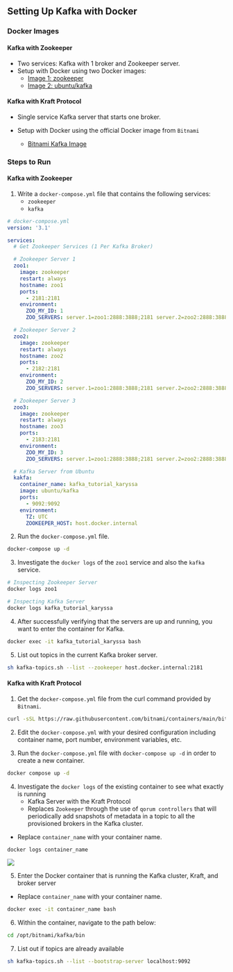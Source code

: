 ## Setting Up Kafka with Docker

### Docker Images

#### Kafka with Zookeeper

- Two services: Kafka with 1 broker and Zookeeper server.
- Setup with Docker using two Docker images:
  - [Image 1: zookeeper](https://hub.docker.com/_/zookeeper)
  - [Image 2: ubuntu/kafka](https://hub.docker.com/r/ubuntu/kafka)

#### Kafka with Kraft Protocol

- Single service Kafka server that starts one broker.
- Setup with Docker using the official Docker image from `Bitnami`

  - [Bitnami Kafka Image](https://hub.docker.com/r/bitnami/kafka)

### Steps to Run

#### Kafka with Zookeeper

1. Write a `docker-compose.yml` file that contains the following services:
   - `zookeeper`
   - `kafka`

```yml
# docker-compose.yml
version: '3.1'

services:
  # Get Zookeeper Services (1 Per Kafka Broker)

  # Zookeeper Server 1
  zoo1:
    image: zookeeper
    restart: always
    hostname: zoo1
    ports:
      - 2181:2181
    environment:
      ZOO_MY_ID: 1
      ZOO_SERVERS: server.1=zoo1:2888:3888;2181 server.2=zoo2:2888:3888;2181 server.3=zoo3:2888:3888;2181

  # Zookeeper Server 2
  zoo2:
    image: zookeeper
    restart: always
    hostname: zoo2
    ports:
      - 2182:2181
    environment:
      ZOO_MY_ID: 2
      ZOO_SERVERS: server.1=zoo1:2888:3888;2181 server.2=zoo2:2888:3888;2181 server.3=zoo3:2888:3888;2181

  # Zookeeper Server 3
  zoo3:
    image: zookeeper
    restart: always
    hostname: zoo3
    ports:
      - 2183:2181
    environment:
      ZOO_MY_ID: 3
      ZOO_SERVERS: server.1=zoo1:2888:3888;2181 server.2=zoo2:2888:3888;2181 server.3=zoo3:2888:3888;2181

  # Kafka Server from Ubuntu
  kakfa:
    container_name: kafka_tutorial_karyssa
    image: ubuntu/kafka
    ports:
      - 9092:9092
    environment:
      TZ: UTC
      ZOOKEEPER_HOST: host.docker.internal
```

2. Run the `docker-compose.yml` file.

```bash
docker-compose up -d
```

3. Investigate the `docker logs` of the `zoo1` service and also the `kafka` service.

```bash
# Inspecting Zookeeper Server
docker logs zoo1

# Inspecting Kafka Server
docker logs kafka_tutorial_karyssa
```

4. After successfully verifying that the servers are up and running, you want to enter the container for Kafka.

```bash
docker exec -it kafka_tutorial_karyssa bash
```

5. List out topics in the current Kafka broker server.

```bash
sh kafka-topics.sh --list --zookeeper host.docker.internal:2181
```

#### Kafka with Kraft Protocol

1. Get the `docker-compose.yml` file from the curl command provided by `Bitnami`.

```bash
curl -sSL https://raw.githubusercontent.com/bitnami/containers/main/bitnami/kafka/docker-compose.yml
```

2. Edit the `docker-compose.yml` with your desired configuration including container name, port number, environment variables, etc.

3. Run the `docker-compose.yml` file with `docker-compose up -d` in order to create a new container.

```bash
docker compose up -d
```

4. Investigate the `docker logs` of the existing container to see what exactly is running
   - Kafka Server with the Kraft Protocol
   - Replaces `Zookeeper` through the use of `qorum controllers` that will periodically add snapshots of metadata in a topic to all the provisioned brokers in the Kafka cluster.

- Replace `container_name` with your container name.

```bash
docker logs container_name
```

![](https://p131.p1.n0.cdn.getcloudapp.com/items/L1uvR6Em/198429f4-3899-4d84-8f9f-16ba8cd74868.jpg?v=15b49601145de4af32cd9aafb73729ac)

5. Enter the Docker container that is running the Kafka cluster, Kraft, and broker server

- Replace `container_name` with your container name.

```bash
docker exec -it container_name bash
```

6. Within the container, navigate to the path below:

```bash
cd /opt/bitnami/kafka/bin
```

7. List out if topics are already available

```bash
sh kafka-topics.sh --list --bootstrap-server localhost:9092
```
